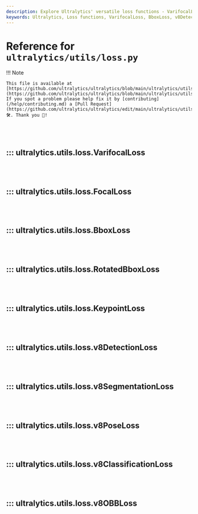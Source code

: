 ```yaml
---
description: Explore Ultralytics' versatile loss functions - VarifocalLoss, BboxLoss, v8DetectionLoss, v8PoseLoss. Improve your accuracy on YOLO implementations.
keywords: Ultralytics, Loss functions, VarifocalLoss, BboxLoss, v8DetectionLoss, v8PoseLoss, YOLO, Ultralytics Documentation
---
```


# Reference for `ultralytics/utils/loss.py`

!!! Note

    This file is available at [https://github.com/ultralytics/ultralytics/blob/main/ultralytics/utils/loss.py](https://github.com/ultralytics/ultralytics/blob/main/ultralytics/utils/loss.py). If you spot a problem please help fix it by [contributing](/help/contributing.md) a [Pull Request](https://github.com/ultralytics/ultralytics/edit/main/ultralytics/utils/loss.py) 🛠️. Thank you 🙏!

<br><br>

## ::: ultralytics.utils.loss.VarifocalLoss

<br><br>

## ::: ultralytics.utils.loss.FocalLoss

<br><br>

## ::: ultralytics.utils.loss.BboxLoss

<br><br>

## ::: ultralytics.utils.loss.RotatedBboxLoss

<br><br>

## ::: ultralytics.utils.loss.KeypointLoss

<br><br>

## ::: ultralytics.utils.loss.v8DetectionLoss

<br><br>

## ::: ultralytics.utils.loss.v8SegmentationLoss

<br><br>

## ::: ultralytics.utils.loss.v8PoseLoss

<br><br>

## ::: ultralytics.utils.loss.v8ClassificationLoss

<br><br>

## ::: ultralytics.utils.loss.v8OBBLoss

<br><br>
